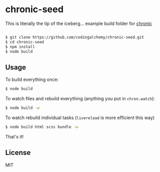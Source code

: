 # chronic-seed

This is literally the tip of the iceberg... example build folder for [chronic](https://github.com/codingalchemy/chronic)

```bash

$ git clone https://github.com/codingalchemy/chronic-seed.git
$ cd chronic-seed
$ npm install 
$ node build
```

## Usage

To build everything once: 
```bash
$ node build
```

To watch files and rebuild everything (anything you put in `chron.watch`): 
```bash
$ node build -w
```

To watch rebuild individual tasks (`livereload` is more efficient this way)

```bash
$ node build html scss bundle -w
```

That's it! 

## License

MIT


